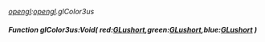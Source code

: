 _[opengl](../../modules/opengl/opengl-module.md):[opengl](../../modules/opengl/opengl-module.md).glColor3us_
##### Function glColor3us:Void( red:[GLushort](../../modules/opengl/opengl-glushort.md),green:[GLushort](../../modules/opengl/opengl-glushort.md),blue:[GLushort](../../modules/opengl/opengl-glushort.md) )
